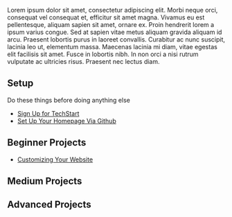 Lorem ipsum dolor sit amet, consectetur adipiscing elit. Morbi neque orci, consequat vel consequat et, efficitur sit amet magna. Vivamus eu est pellentesque, aliquam sapien sit amet, ornare ex. Proin hendrerit lorem a ipsum varius congue. Sed at sapien vitae metus aliquam gravida aliquam id arcu. Praesent lobortis purus in laoreet convallis. Curabitur ac nunc suscipit, lacinia leo ut, elementum massa. Maecenas lacinia mi diam, vitae egestas elit facilisis sit amet. Fusce in lobortis nibh. In non orci a nisi rutrum vulputate ac ultricies risus. Praesent nec lectus diam.


## Setup
Do these things before doing anything else

- [Sign Up for TechStart](#)
- [Set Up Your Homepage Via Github](https://techstart-dev.github.io/start)

## Beginner Projects

- [Customizing Your Website](https://techstart-dev.github.io/webpage)

## Medium Projects

## Advanced Projects
